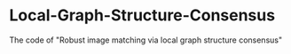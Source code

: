 # Local-Graph-Structure-Consensus
The code of "Robust image matching via local graph structure consensus"
